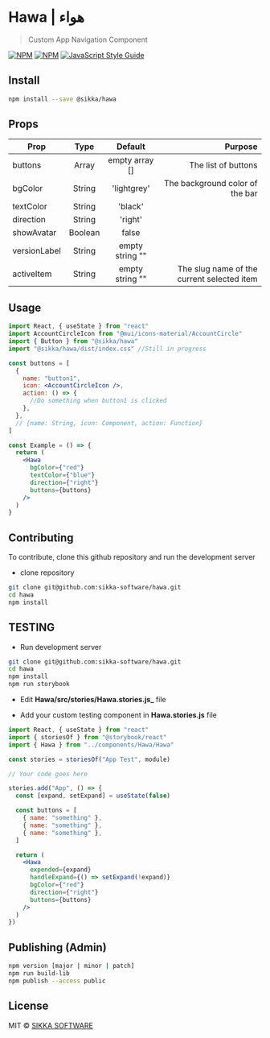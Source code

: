 # Hawa | هواء

> Custom App Navigation Component

[![NPM](https://img.shields.io/npm/v/@sikka/hawa.svg)](https://www.npmjs.com/package/@sikka/hawa)
[![NPM](https://img.shields.io/npm/dt/@sikka/hawa.svg)](https://www.npmjs.com/package/@sikka/hawa)
[![JavaScript Style Guide](https://img.shields.io/badge/code_style-standard-brightgreen.svg)](https://standardjs.com)

## Install

```bash
npm install --save @sikka/hawa
```

## Props

| Prop         |  Type   |     Default     |                                    Purpose |
| ------------ | :-----: | :-------------: | -----------------------------------------: |
| buttons      |  Array  | empty array []  |                        The list of buttons |
| bgColor      | String  |   'lightgrey'   |            The background color of the bar |
| textColor    | String  |     'black'     |                                            |
| direction    | String  |     'right'     |                                            |
| showAvatar   | Boolean |      false      |                                            |
| versionLabel | String  | empty string "" |                                            |
| activeItem   | String  | empty string "" | The slug name of the current selected item |

## Usage

```jsx
import React, { useState } from "react"
import AccountCircleIcon from "@mui/icons-material/AccountCircle"
import { Button } from "@sikka/hawa"
import "@sikka/hawa/dist/index.css" //Still in progress

const buttons = [
  {
    name: "button1",
    icon: <AccountCircleIcon />,
    action: () => {
      //Do something when button1 is clicked
    },
  },
  // {name: String, icon: Component, action: Function}
]

const Example = () => {
  return (
    <Hawa
      bgColor={"red"}
      textColor={"blue"}
      direction={"right"}
      buttons={buttons}
    />
  )
}
```

## Contributing

To contribute, clone this github repository and run the development server

- clone repository

```bash
git clone git@github.com:sikka-software/hawa.git
cd hawa
npm install
```

## TESTING

- Run development server

```bash
git clone git@github.com:sikka-software/hawa.git
cd hawa
npm install
npm run storybook
```

- Edit **Hawa/src/stories/Hawa.stories.js_** file

- Add your custom testing component in **Hawa.stories.js** file

```jsx
import React, { useState } from "react"
import { storiesOf } from "@storybook/react"
import { Hawa } from "../components/Hawa/Hawa"

const stories = storiesOf("App Test", module)

// Your code goes here

stories.add("App", () => {
  const [expand, setExpand] = useState(false)

  const buttons = [
    { name: "something" },
    { name: "something" },
    { name: "something" },
  ]

  return (
    <Hawa
      expended={expand}
      handleExpand={() => setExpand(!expand)}
      bgColor={"red"}
      direction={"right"}
      buttons={buttons}
    />
  )
})
```

## Publishing (Admin)

```bash
npm version [major | minor | patch]
npm run build-lib
npm publish --access public
```

## License

<!-- https://github.com/react-component/drawer  -->

MIT © [SIKKA SOFTWARE](https://sikka.sa)
